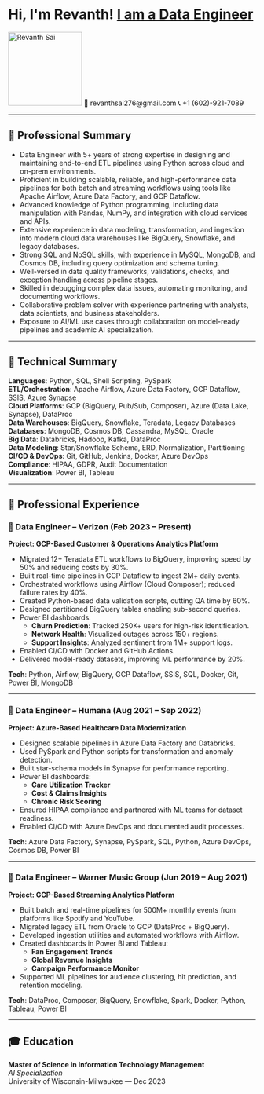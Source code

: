 <h1>Hi, I'm Revanth! <a href="https://www.linkedin.com/in/rev-sai-/">I am a Data Engineer</a></h1>

<img src="https://www.linkedin.com/in/rev-sai-/profile.jpg" alt="Revanth Sai" width="150"/>
📧 revanthsai276@gmail.com                            📞 +1 (602)-921-7089  

---

## 🔹 Professional Summary

- Data Engineer with 5+ years of strong expertise in designing and maintaining end-to-end ETL pipelines using Python across cloud and on-prem environments.
- Proficient in building scalable, reliable, and high-performance data pipelines for both batch and streaming workflows using tools like Apache Airflow, Azure Data Factory, and GCP Dataflow.
- Advanced knowledge of Python programming, including data manipulation with Pandas, NumPy, and integration with cloud services and APIs.
- Extensive experience in data modeling, transformation, and ingestion into modern cloud data warehouses like BigQuery, Snowflake, and legacy databases.
- Strong SQL and NoSQL skills, with experience in MySQL, MongoDB, and Cosmos DB, including query optimization and schema tuning.
- Well-versed in data quality frameworks, validations, checks, and exception handling across pipeline stages.
- Skilled in debugging complex data issues, automating monitoring, and documenting workflows.
- Collaborative problem solver with experience partnering with analysts, data scientists, and business stakeholders.
- Exposure to AI/ML use cases through collaboration on model-ready pipelines and academic AI specialization.

---

## 🔹 Technical Summary

**Languages**: Python, SQL, Shell Scripting, PySpark  
**ETL/Orchestration**: Apache Airflow, Azure Data Factory, GCP Dataflow, SSIS, Azure Synapse  
**Cloud Platforms**: GCP (BigQuery, Pub/Sub, Composer), Azure (Data Lake, Synapse), DataProc  
**Data Warehouses**: BigQuery, Snowflake, Teradata, Legacy Databases  
**Databases**: MongoDB, Cosmos DB, Cassandra, MySQL, Oracle  
**Big Data**: Databricks, Hadoop, Kafka, DataProc  
**Data Modeling**: Star/Snowflake Schema, ERD, Normalization, Partitioning  
**CI/CD & DevOps**: Git, GitHub, Jenkins, Docker, Azure DevOps  
**Compliance**: HIPAA, GDPR, Audit Documentation  
**Visualization**: Power BI, Tableau

---

## 🔹 Professional Experience

### 📌 Data Engineer – Verizon (Feb 2023 – Present)
**Project: GCP-Based Customer & Operations Analytics Platform**

- Migrated 12+ Teradata ETL workflows to BigQuery, improving speed by 50% and reducing costs by 30%.
- Built real-time pipelines in GCP Dataflow to ingest 2M+ daily events.
- Orchestrated workflows using Airflow (Cloud Composer); reduced failure rates by 40%.
- Created Python-based data validation scripts, cutting QA time by 60%.
- Designed partitioned BigQuery tables enabling sub-second queries.
- Power BI dashboards:
  - **Churn Prediction**: Tracked 250K+ users for high-risk identification.
  - **Network Health**: Visualized outages across 150+ regions.
  - **Support Insights**: Analyzed sentiment from 1M+ support logs.
- Enabled CI/CD with Docker and GitHub Actions.
- Delivered model-ready datasets, improving ML performance by 20%.

**Tech**: Python, Airflow, BigQuery, GCP Dataflow, SSIS, SQL, Docker, Git, Power BI, MongoDB

---

### 📌 Data Engineer – Humana (Aug 2021 – Sep 2022)  
**Project: Azure-Based Healthcare Data Modernization**

- Designed scalable pipelines in Azure Data Factory and Databricks.
- Used PySpark and Python scripts for transformation and anomaly detection.
- Built star-schema models in Synapse for performance reporting.
- Power BI dashboards:
  - **Care Utilization Tracker**
  - **Cost & Claims Insights**
  - **Chronic Risk Scoring**
- Ensured HIPAA compliance and partnered with ML teams for dataset readiness.
- Enabled CI/CD with Azure DevOps and documented audit processes.

**Tech**: Azure Data Factory, Synapse, PySpark, SQL, Python, Azure DevOps, Cosmos DB, Power BI

---

### 📌 Data Engineer – Warner Music Group (Jun 2019 – Aug 2021)  
**Project: GCP-Based Streaming Analytics Platform**

- Built batch and real-time pipelines for 500M+ monthly events from platforms like Spotify and YouTube.
- Migrated legacy ETL from Oracle to GCP (DataProc + BigQuery).
- Developed ingestion utilities and automated workflows with Airflow.
- Created dashboards in Power BI and Tableau:
  - **Fan Engagement Trends**
  - **Global Revenue Insights**
  - **Campaign Performance Monitor**
- Supported ML pipelines for audience clustering, hit prediction, and retention modeling.

**Tech**: DataProc, Composer, BigQuery, Snowflake, Spark, Docker, Python, Tableau, Power BI

---

## 🎓 Education

**Master of Science in Information Technology Management**  
*AI Specialization*  
University of Wisconsin-Milwaukee — Dec 2023
